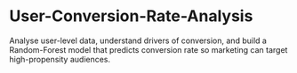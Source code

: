 # User-Conversion-Rate-Analysis
Analyse user-level data, understand drivers of conversion, and build a Random-Forest model that predicts conversion rate so marketing can target high-propensity audiences.
